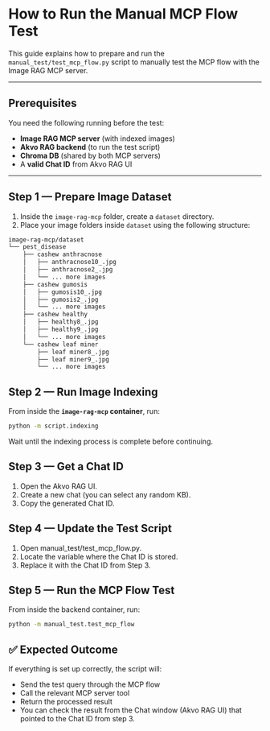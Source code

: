 # How to Run the Manual MCP Flow Test

This guide explains how to prepare and run the `manual_test/test_mcp_flow.py` script to manually test the MCP flow with the Image RAG MCP server.

---

## Prerequisites

You need the following running before the test:

- **Image RAG MCP server** (with indexed images)
- **Akvo RAG backend** (to run the test script)
- **Chroma DB** (shared by both MCP servers)
- A **valid Chat ID** from Akvo RAG UI

---

## Step 1 — Prepare Image Dataset

1. Inside the `image-rag-mcp` folder, create a `dataset` directory.
2. Place your image folders inside `dataset` using the following structure:

```bash
image-rag-mcp/dataset
└── pest_disease
    ├── cashew anthracnose
    │   ├── anthracnose10_.jpg
    │   ├── anthracnose2_.jpg
    │   └── ... more images
    ├── cashew gumosis
    │   ├── gumosis10_.jpg
    │   ├── gumosis2_.jpg
    │   └── ... more images
    ├── cashew healthy
    │   ├── healthy8_.jpg
    │   ├── healthy9_.jpg
    │   └── ... more images
    └── cashew leaf miner
        ├── leaf miner8_.jpg
        ├── leaf miner9_.jpg
        └── ... more images
```

## Step 2 — Run Image Indexing

From inside the **`image-rag-mcp` container**, run:

```bash
python -m script.indexing
```

Wait until the indexing process is complete before continuing.

## Step 3 — Get a Chat ID
1. Open the Akvo RAG UI.
2. Create a new chat (you can select any random KB).
3. Copy the generated Chat ID.

## Step 4 — Update the Test Script
1. Open manual_test/test_mcp_flow.py.
2. Locate the variable where the Chat ID is stored.
3. Replace it with the Chat ID from Step 3.

## Step 5 — Run the MCP Flow Test
From inside the backend container, run:
```bash
python -m manual_test.test_mcp_flow
```

## ✅ Expected Outcome
If everything is set up correctly, the script will:
- Send the test query through the MCP flow
- Call the relevant MCP server tool
- Return the processed result
- You can check the result from the Chat window (Akvo RAG UI) that pointed to the Chat ID from step 3.